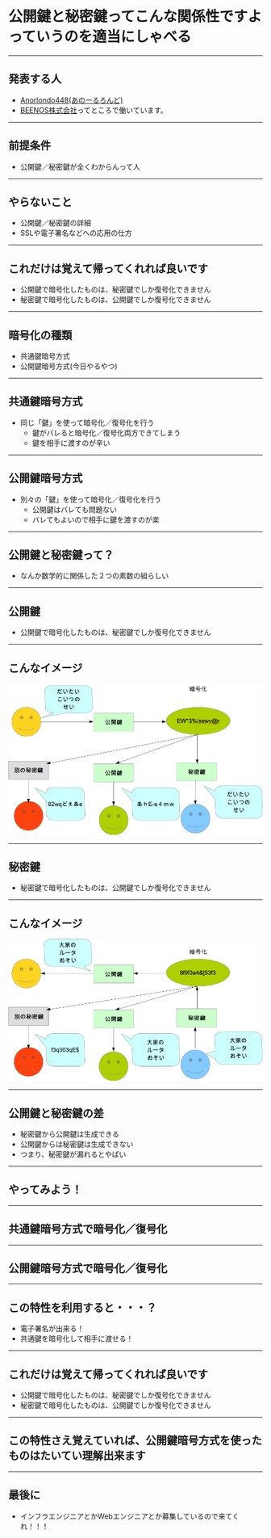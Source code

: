 # 公開鍵と秘密鍵ってこんな関係性ですよっていうのを適当にしゃべる

---

## 発表する人
- [Anorlondo448(あのーるろんど)](https://wiki.infra-workshop.tech/user/Anorlondo448)
- [BEENOS株式会社](https://beenos.com/)ってところで働いています。

---

## 前提条件
- 公開鍵／秘密鍵が全くわからんって人

---

## やらないこと
- 公開鍵／秘密鍵の詳細
- SSLや電子署名などへの応用の仕方

---

## これだけは覚えて帰ってくれれば良いです
- 公開鍵で暗号化したものは、秘密鍵でしか復号化できません
- 秘密鍵で暗号化したものは、公開鍵でしか復号化できません

---


## 暗号化の種類
- 共通鍵暗号方式
- 公開鍵暗号方式(今日やるやつ)

---

## 共通鍵暗号方式
- 同じ「鍵」を使って暗号化／復号化を行う
  - 鍵がバレると暗号化／復号化両方できてしまう
  - 鍵を相手に渡すのが辛い

---

## 公開鍵暗号方式
- 別々の「鍵」を使って暗号化／復号化を行う
  - 公開鍵はバレても問題ない
  - バレてもよいので相手に鍵を渡すのが楽

---

## 公開鍵と秘密鍵って？
- なんか数学的に関係した２つの素数の組らしい
---





## 公開鍵
- 公開鍵で暗号化したものは、秘密鍵でしか復号化できません


---
## こんなイメージ
![01](https://raw.githubusercontent.com/Anorlondo448/infrastructure-workshop-rsa-base/master/img/rsa_01.png "01")

---

## 秘密鍵
- 秘密鍵で暗号化したものは、公開鍵でしか復号化できません

---
## こんなイメージ

![02](https://raw.githubusercontent.com/Anorlondo448/infrastructure-workshop-rsa-base/master/img/rsa_02.png "02")

---

## 公開鍵と秘密鍵の差
- 秘密鍵から公開鍵は生成できる
- 公開鍵からは秘密鍵は生成できない
- つまり、秘密鍵が漏れるとやばい

---

## やってみよう！

---

## 共通鍵暗号方式で暗号化／復号化

---

## 公開鍵暗号方式で暗号化／復号化


---

## この特性を利用すると・・・？
- 電子署名が出来る！
- 共通鍵を暗号化して相手に渡せる！

---

## これだけは覚えて帰ってくれれば良いです
- 公開鍵で暗号化したものは、秘密鍵でしか復号化できません
- 秘密鍵で暗号化したものは、公開鍵でしか復号化できません

---

## この特性さえ覚えていれば、公開鍵暗号方式を使ったものはたいてい理解出来ます


---

## 最後に
- インフラエンジニアとかWebエンジニアとか募集しているので来てくれ！！！
